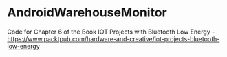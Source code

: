 # AndroidWarehouseMonitor
Code for Chapter 6 of the Book IOT Projects with Bluetooth Low Energy - https://www.packtpub.com/hardware-and-creative/iot-projects-bluetooth-low-energy

